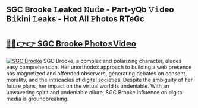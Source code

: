 ## SGC Brooke 𝙻eaked 𝙽u𝚍e - Part-yQb 𝚅𝚒deo B𝚒kini 𝙻eaks - Hot All 𝙿hotos RTeGc

# <h2><a href="http://ld44t3b.urlbe.top/?page=SGC+Brooke">🔗🔗👉👉 SGC Brooke P𝚑oto𝚜Vid𝚎o</a></h2>

[![SGC Brooke](https://i.imgur.com/eBuTRDB.gif)](http://ld44t3b.urlbe.top/?page=SGC+Brooke)
SGC Brooke, a complex and polarizing character, eludes easy comprehension. Her unorthodox approach to building a web presence has magnetized and offended observers, generating debates on consent, morality, and the intricacies of digital societies. Despite the ambiguity of her future plans, her impact on the virtual world is undeniable. With an unwavering spirit and undeniable allure, SGC Brooke influence on digital media is groundbreaking.
